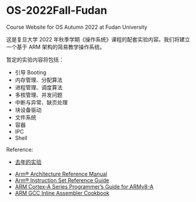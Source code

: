 # OS-2022Fall-Fudan
Course Website for OS Autumn 2022 at Fudan University

这是复旦大学 2022 年秋季学期《操作系统》课程的配套实验内容。我们将建立一个基于 ARM 架构的简易教学操作系统。

暂定的实验内容将包括：

* 引导 Booting
* 内存管理、分配算法
* 进程管理、调度算法
* 多核管理、并发问题
* 中断与异常、缺页处理
* 块设备驱动
* 文件系统
* 容器
* IPC
* Shell

Reference:

* [去年的实验](https://github.com/FDUCSLG/OS-2021Fall-FDU)

- [Arm® Architecture Reference Manual](https://cs140e.sergio.bz/docs/ARMv8-Reference-Manual.pdf)
- [Arm® Instruction Set Reference Guide](https://ipads.se.sjtu.edu.cn/courses/os/reference/arm_isa.pdf)
- [ARM Cortex-A Series Programmer’s Guide for ARMv8-A](https://cs140e.sergio.bz/docs/ARMv8-A-Programmer-Guide.pdf)
- [ARM GCC Inline Assembler Cookbook](https://www.ic.unicamp.br/~celio/mc404-s2-2015/docs/ARM-GCC-Inline-Assembler-Cookbook.pdf)
